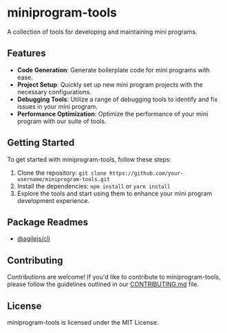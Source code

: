 # miniprogram-tools

A collection of tools for developing and maintaining mini programs.

## Features

- **Code Generation**: Generate boilerplate code for mini programs with ease.
- **Project Setup**: Quickly set up new mini program projects with the necessary configurations.
- **Debugging Tools**: Utilize a range of debugging tools to identify and fix issues in your mini program.
- **Performance Optimization**: Optimize the performance of your mini program with our suite of tools.

## Getting Started

To get started with miniprogram-tools, follow these steps:

1. Clone the repository: `git clone https://github.com/your-username/miniprogram-tools.git`
2. Install the dependencies: `npm install` or `yarn install`
3. Explore the tools and start using them to enhance your mini program development experience.

## Package Readmes

- [@agilejs/cli](/packages/cli/README.md)

## Contributing

Contributions are welcome! If you'd like to contribute to miniprogram-tools, please follow the guidelines outlined in our [CONTRIBUTING.md](CONTRIBUTING.md) file.

## License

miniprogram-tools is licensed under the MIT License.
